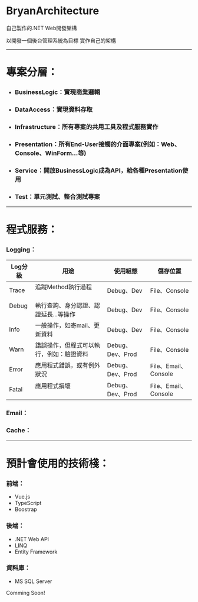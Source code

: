 # BryanArchitecture

自己製作的.NET Web開發架構

以開發一個後台管理系統為目標 實作自己的架構

* * *

# 專案分層：
* ### BusinessLogic：實現商業邏輯
* ### DataAccess：實現資料存取
* ### Infrastructure：所有專案的共用工具及程式服務實作
* ### Presentation：所有End-User接觸的介面專案(例如：Web、Console、WinForm...等)
* ### Service：開放BusinessLogic成為API，給各種Presentation使用
* ### Test：單元測試、整合測試專案

* * *

# 程式服務：

### Logging：

| Log分級 	| 用途 	                                     | 使用組態 | 儲存位置 |
|-------- 	|------	                                    |----------|----------	|
| Trace   	| 追蹤Method執行過程                         | Debug、Dev | File、Console |
| Debug   	| 執行查詢、身分認證、認證延長...等操作     	  | Debug、Dev | File、Console |
| Info    	| 一般操作，如寄mail、更新資料      	        | Debug、Dev | File、Console |
| Warn    	| 錯誤操作，但程式可以執行，例如：驗證資料      | Debug、Dev、Prod | File、Console |
| Error    	| 應用程式錯誤，或有例外狀況                   | Debug、Dev、Prod | File、Email、Console |
| Fatal    	| 應用程式損壞      	                        | Debug、Dev、Prod | File、Email、Console |

### Email：

### Cache：

* * *

# 預計會使用的技術棧：
### 前端：
* Vue.js
* TypeScript
* Boostrap

### 後端：
* .NET Web API
* LINQ
* Entity Framework

### 資料庫：
* MS SQL Server

Comming Soon!



